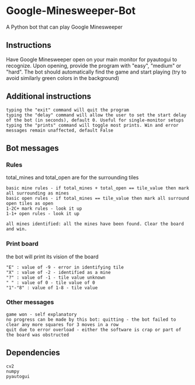 # Google-Minesweeper-Bot
A Python bot that can play Google Minesweeper


## Instructions
Have Google Minesweeper open on your main monitor for pyautogui to recognize. Upon opening, provide the program with "easy", "medium" or "hard". The bot should automatically find the game and start playing (try to avoid similarly green colors in the background)

## Additional instructions
```
typing the "exit" command will quit the program
typing the "delay" command will allow the user to set the start delay of the bot (in seconds), default 0. Useful for single-monitor setups
typing the "prints" command will toggle most prints. Win and error messages remain unaffected, default False
```

## Bot messages
### Rules
total_mines and total_open are for the surrounding tiles
```
basic mine rules - if total_mines + total_open == tile_value then mark all surrounding as mines
basic open rules - if total_mines == tile_value then mark all surround open tiles as open
1-2C+ mark rules - look it up
1-1+ open rules - look it up

all mines identified: all the mines have been found. Clear the board and win.
```
### Print board
the bot will print its vision of the board
```
"E" : value of -9 - error in identifying tile
"X" : value of -2 - identified as a mine
"?" : value of -1 - tile value unknown
" " : value of 0 - tile value of 0
"1"-"8" : value of 1-8 - tile value
```
### Other messages
```
game won - self explanatory
no progress can be made by this bot: quitting - the bot failed to clear any more squares for 3 moves in a row
quit due to error overload - either the software is crap or part of the board was obstructed
```

## Dependencies 
```
cv2
numpy
pyautogui
```



